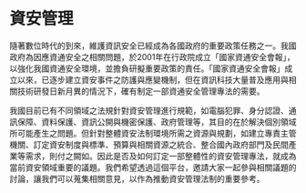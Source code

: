 # 資安管理

隨著數位時代的到來，維護資訊安全已經成為各國政府的重要政策任務之一。我國政府為因應資通安全之相關問題，於2001年在行政院成立「國家資通安全會報」，以強化我國資通安全環境，並擔負研擬重要政策的責任。「國家資通安全會報」成立以來，已逐步建立資安事件之防護與應變機制，但在資訊科技大量普及應用與相關技術研發日新月異的情況下，確有制定一部資通安全管理專法的需要。

我國目前已有不同領域之法規針對資安管理進行規範，如電腦犯罪、身分認證、通訊保障、資料保護、資訊公開與機密保護、政府管理等，其目的在於解決個別領域所可能產生之問題。但針對整體資安法制環境所需之資源與規劃，如建立專責主管機關、訂定資安制度與標準、預算與相關資源之統合、整合國內政府部門及民間產業等需求，則付之闕如。因此是否及如何訂定一部整體性的資安管理專法，就成為當前資安領域重要的議題。我們希望透過這個平台，邀請大家一起參與相關議題的討論，讓我們可以蒐集相關意見，以作為推動資安管理法制的重要參考。
